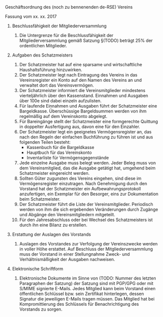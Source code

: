 Geschäftsordnung des (noch zu bennenenden de-RSE) Vereins

Fassung vom xx. xx. 2017

1. Beschlussfähigkeit der Mitgliederversammlung
    1. Die Untergrenze für die Beschlussfähigkeit der Mitgliederversammlung gemäß Satzung §(TODO) beträgt 25% der ordentlichen Mitglieder.
1. Aufgaben des Schatzmeisters
    1. Der Schatzmeister hat auf eine sparsame und wirtschaftliche Haushaltsführung hinzuwirken.
    1. Der Schatzmeister legt nach Eintragung des Vereins in das Vereinsregister ein Konto auf den Namen des Vereins an und verwaltet dort das Vereinsvermögen.
    1. Der Schatzmeister informiert die Vereinsmitglieder mindestens vierteljährlich über den Kassenstand. Einnahmen und Ausgaben über 100e sind dabei einzeln aufzulisten.
    1. Für laufende Einnahmen und Ausgaben führt der Schatzmeister eine Bargeldkasse. Überschüssige Bargeldsummen werden von ihm regelmäßig auf dem Vereinskonto abgelegt.
    1. Für Bareingänge stellt der Schatzmeister eine formgerechte Quittung in doppelter Ausfertigung aus, davon eine für den Einzahler.
    1. Der Schatzmeister legt ein geeignetes Vermögensregister an, das nach den Regeln der einfachen Buchführung zu führen ist und aus folgenden Teilen besteht:
        - Kassenbuch für die Bargeldkasse
        - Hauptbuch für das Vereinskonto
        - Inventarliste für Vermögensgegenstände
    1. Jede einzelne Ausgabe muss belegt werden. Jeder Beleg muss von dem Vereinsmitglied, das die Ausgabe getätigt hat, umgehend beim Schatzmeister eingereicht werden.
    1. Sollten Güter zugunsten des Vereins eingehen, sind diese im Vermögensregister einzutragen. Nach Genehmigung durch den Vorstand hat der Schatzmeister ein Aufbewahrungsprotokoll anzufertigen, ein Exemplar für den Besorger, eins zur Dokumentation beim Schatzmeister.
    1. Der Schatzmeister führt die Liste der Vereinsmitglieder. Periodisch werden von ihm die sich ergebenden Veränderungen durch Zugänge und Abgänge den Vereinsmitgliedern mitgeteilt.
    1. Für den Jahresabschluss oder bei Wechsel des Schatzmeisters ist durch ihn eine Bilanz zu erstellen.

1. Erstattung der Auslagen des Vorstands
    1. Auslagen des Vorstandes zur Verfolgung der Vereinszwecke werden in voller Höhe erstattet. Auf Beschluss der Mitgliederversammlung muss der Vorstand in einer Stellungnahme Zweck- und Verhältnismäßigkeit der Ausgaben nachweisen.
1. Elektronische Schriftform
    1. Elektronische Dokumente im Sinne von (TODO: Nummer des letzten Paragraphen der Satzung) der Satzung sind mit PGP/GPG oder mit S/MIME signierte E-Mails. Jedes Mitglied kann beim Vorstand einen öffentlichen Schlüssel bzw. sein Zertifikat hinterlegen, dessen Signatur die jeweiligen E-Mails tragen müssen. Das Mitglied hat bei Kompromittierung des Schlüssels für Benachrichtigung des Vorstands zu sorgen.
   
